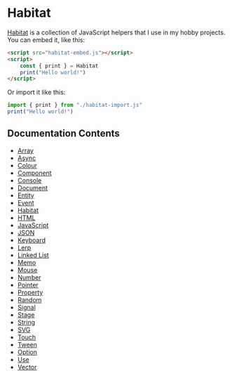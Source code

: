 # Habitat

[Habitat](https://github.com/TodePond/Habitat) is a collection of JavaScript helpers that I use in my hobby projects.<br>
You can embed it, like this:

```html
<script src="habitat-embed.js"></script>
<script>
	const { print } = Habitat
	print("Hello world!")
</script>
```

Or import it like this:

```javascript
import { print } from "./habitat-import.js"
print("Hello world!")
```

## Documentation Contents

-  [Array](array.md)
-  [Async](async.md)
-  [Colour](colour.md)
-  [Component](component.md)
-  [Console](console.md)
-  [Document](document.md)
-  [Entity](entity.md)
-  [Event](event.md)
-  [Habitat](habitat.md)
-  [HTML](html.md)
-  [JavaScript](javascript.md)
-  [JSON](json.md)
-  [Keyboard](keyboard.md)
-  [Lerp](lerp.md)
-  [Linked List](linked-list.md)
-  [Memo](memo.md)
-  [Mouse](mouse.md)
-  [Number](number.md)
-  [Pointer](pointer.md)
-  [Property](property.md)
-  [Random](random.md)
-  [Signal](signal.md)
-  [Stage](stage.md)
-  [String](string.md)
-  [SVG](svg.md)
-  [Touch](touch.md)
-  [Tween](tween.md)
-  [Option](option.md)
-  [Use](use.md)
-  [Vector](vector.md)
